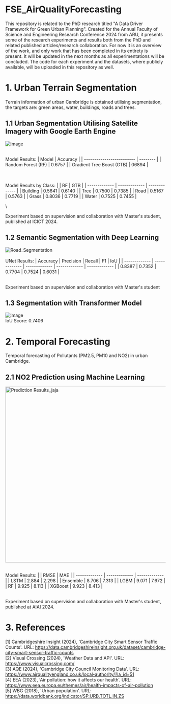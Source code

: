 # FSE_AirQualityForecasting
This repository is related to the PhD research titled "A Data Driver Framework for Green Urban Planning".
Created for the Annual Faculty of Science and Engineering Research Conference 2024 from ARU, it presents some of the research experiments and results both from the PhD and related published articles/research collaboration.
For now it is an overview of the work, and only work that has been completed in its entirety is present. It will be updated in the next months as all experimentations will be concluded. The code for each experiment and the datasets, where publicly available, will be uploaded in this repository as well.


# 1. Urban Terrain Segmentation
Terrain information of urban Cambridge is obtained utilising segmentation, the targets are: green areas, water, buildings, roads and trees.


## 1.1 Urban Segmentation Utilising Satellite Imagery with Google Earth Engine 
![image](https://github.com/LGarbagnaARU/FSE_AirQualityForecasting/assets/117662850/3546529a-831f-4372-8e46-9e97802dce70)

\
Model Results:
| Model                     | Accuracy |
| ------------------------- | -------- |
| Random Forest (RF)        | 0.6757   |
| Gradient Tree Boost (GTB) | 06894    |

\
\
Model Results by Class:
|               | RF            | GTB           |
| ------------- | ------------- | ------------- |
| Building      | 0.5641        | 0.6140        |
| Tree          | 0.7500        | 0.7385        |
| Road          | 0.5167        | 0.5763        |
| Grass         | 0.8036        | 0.7719        |
| Water         | 0.7525        | 0.7455        |

\

Experiment based on supervision and collaboration with Master's student, published at ICICT 2024.

## 1.2 Semantic Segmentation with Deep Learning
![Road_Segmentation](https://github.com/LGarbagnaARU/FSE_AirQualityForecasting/assets/117662850/abf168e9-c025-4e31-8547-fc187e2070b2)
\
\
UNet Results:
|  Accuracy     | Precision     | Recall        | F1            | IoU           |
| ------------- | ------------- | ------------- | ------------- | ------------- |
| 0.8387        | 0.7352        | 0.7704        | 0.7524        | 0.6031        |

\
Experiment based on supervision and collaboration with Master's student
## 1.3 Segmentation with Transformer Model
![image](https://github.com/LGarbagnaARU/FSE_AirQualityForecasting/assets/117662850/9ceb121e-b125-4d2b-b5a0-0e81a3cb10cd)
\
IoU Score: 0.7406
# 2. Temporal Forecasting
Temporal forecasting of Pollutants (PM2.5, PM10 and NO2) in urban Cambridge.

## 2.1 NO2 Prediction using Machine Learning
<img width="550" alt="Prediction Results_jaja" src="https://github.com/LGarbagnaARU/FSE_AirQualityForecasting/assets/117662850/7c649e63-4599-4898-8acc-2eb5191b8892">

\
Model Results:
|               | RMSE          | MAE           |
| ------------- | ------------- | ------------- |
| LSTM          | 2.884         | 2.298         |
| Ensemble      | 8.706         | 7.313         |
| LGBM          | 9.071         | 7.672         |
| RF            | 9.925         | 8.113         |
| XGBoost       | 9.923         | 8.413         |

\
Experiment based on supervision and collaboration with Master's student, published at AIAI 2024.

# 3. References
[1] Cambridgeshire Insight (2024), 'Cambridge City Smart Sensor Traffic Counts'. URL: https://data.cambridgeshireinsight.org.uk/dataset/cambridge-city-smart-sensor-traffic-counts \
[2] Visual Crossing (2024), 'Weather Data and API'. URL: https://www.visualcrossing.com/ \
[3] AQE (2024), 'Cambridge City Council Monitoring Data'. URL: https://www.airqualityengland.co.uk/local-authority/?la_id=51 \
[4] EEA (2023), ‘Air pollution: how it affects our health’. URL: https://www.eea.europa.eu/themes/air/health-impacts-of-air-pollution \
[5] WBG (2018), 'Urban population'. URL: https://data.worldbank.org/indicator/SP.URB.TOTL.IN.ZS
